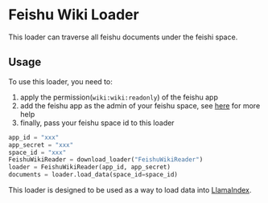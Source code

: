 # Feishu Wiki Loader

This loader can traverse all feishu documents under the feishi space.

## Usage

To use this loader, you need to:

1. apply the permission(`wiki:wiki:readonly`) of the feishu app
2. add the feishu app as the admin of your feishu space, see [here](https://open.feishu.cn/document/server-docs/docs/wiki-v2/wiki-qa#b5da330b) for more help
3. finally, pass your feishu space id to this loader

```python
app_id = "xxx"
app_secret = "xxx"
space_id = "xxx"
FeishuWikiReader = download_loader("FeishuWikiReader")
loader = FeishuWikiReader(app_id, app_secret)
documents = loader.load_data(space_id=space_id)
```

This loader is designed to be used as a way to load data into [LlamaIndex](https://github.com/run-llama/llama_index/).
